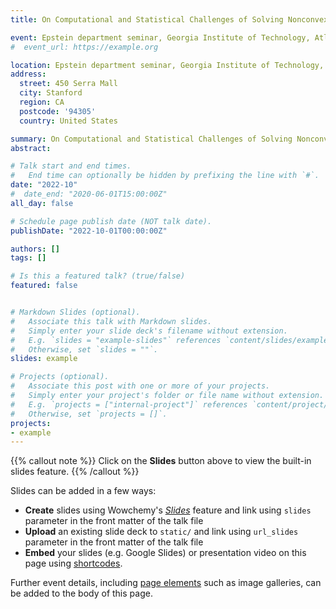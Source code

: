```yaml
---
title: On Computational and Statistical Challenges of Solving Nonconvex Minimax Optimization Problems

event: Epstein department seminar, Georgia Institute of Technology, Atlanta, GA
#  event_url: https://example.org

location: Epstein department seminar, Georgia Institute of Technology, Atlanta, GA
address:
  street: 450 Serra Mall
  city: Stanford
  region: CA
  postcode: '94305'
  country: United States

summary: On Computational and Statistical Challenges of Solving Nonconvex Minimax Optimization Problems
abstract:

# Talk start and end times.
#   End time can optionally be hidden by prefixing the line with `#`.
date: "2022-10"
#  date_end: "2020-06-01T15:00:00Z"
all_day: false

# Schedule page publish date (NOT talk date).
publishDate: "2022-10-01T00:00:00Z"

authors: []
tags: []

# Is this a featured talk? (true/false)
featured: false


# Markdown Slides (optional).
#   Associate this talk with Markdown slides.
#   Simply enter your slide deck's filename without extension.
#   E.g. `slides = "example-slides"` references `content/slides/example-slides.md`.
#   Otherwise, set `slides = ""`.
slides: example

# Projects (optional).
#   Associate this post with one or more of your projects.
#   Simply enter your project's folder or file name without extension.
#   E.g. `projects = ["internal-project"]` references `content/project/deep-learning/index.md`.
#   Otherwise, set `projects = []`.
projects:
- example
---
```


{{% callout note %}}
Click on the **Slides** button above to view the built-in slides feature.
{{% /callout %}}

Slides can be added in a few ways:

- **Create** slides using Wowchemy's [*Slides*](https://wowchemy.com/docs/managing-content/#create-slides) feature and link using `slides` parameter in the front matter of the talk file
- **Upload** an existing slide deck to `static/` and link using `url_slides` parameter in the front matter of the talk file
- **Embed** your slides (e.g. Google Slides) or presentation video on this page using [shortcodes](https://wowchemy.com/docs/writing-markdown-latex/).

Further event details, including [page elements](https://wowchemy.com/docs/writing-markdown-latex/) such as image galleries, can be added to the body of this page.
